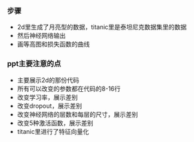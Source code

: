 ### 步骤

* 2d里生成了月亮型的数据，titanic里是泰坦尼克数据集里的数据
* 然后神经网络输出
* 画等高图和损失函数的曲线

### ppt主要注意的点

* 主要展示2d的那份代码
* 所有可以改变的参数都在代码的8-16行
* 改变学习率，展示差别
* 改变dropout，展示差别
* 改变神经网络的层数和每层的尺寸，展示差别
* 改变5种激活函数，展示差别
* titanic里进行了特征向量化


